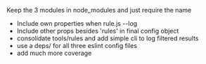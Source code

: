 Keep the 3 modules in node_modules and just require the name
* Include own properties when rule.js --log
* Include other props besides 'rules' in final config object
* consolidate tools/rules and add simple cli to log filtered results
* use a deps/ for all three eslint config files
* add much more coverage
